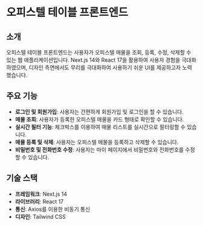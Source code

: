 # 오피스텔 테이블 프론트엔드

## 소개
오피스텔 테이블 프론트엔드는 사용자가 오피스텔 매물을 조회, 등록, 수정, 삭제할 수 있는 웹 애플리케이션입니다. Next.js 14와 React 17을 활용하여 사용자 경험을 극대화하였으며, 디자인 측면에서도 무리를 극대화하여 사용하기 쉬운 UI를 제공하고자 노력했습니다.

## 주요 기능
- **로그인 및 회원가입**: 사용자는 간편하게 회원가입 및 로그인을 할 수 있습니다.
- **매물 조회**: 사용자가 등록한 오피스텔 매물을 카드 형태로 확인할 수 있습니다.
- **실시간 필터 기능**: 체크박스를 이용하여 매물 리스트를 실시간으로 필터링할 수 있습니다.
- **매물 등록 및 삭제**: 사용자는 오피스텔 매물을 등록하고 삭제할 수 있습니다.
- **비밀번호 및 전화번호 수정**: 사용자는 마이 페이지에서 비밀번호와 전화번호를 수정할 수 있습니다.

## 기술 스택
- **프레임워크**: Next.js 14
- **라이브러리**: React 17
- **통신**: Axios를 이용한 비동기 통신
- **디자인**: Tailwind CSS
